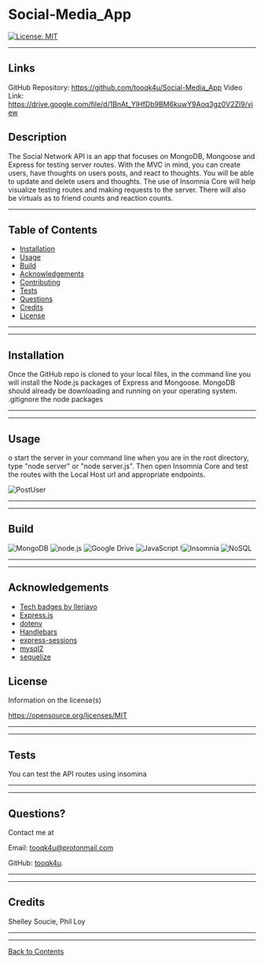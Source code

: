 # Social-Media_App
  [![License: MIT](https://img.shields.io/badge/License-MIT-blue.svg)](https://opensource.org/licenses/MIT)

---
## Links
GitHub Repository:  https://github.com/tooqk4u/Social-Media_App
Video Link: https://drive.google.com/file/d/1BnAt_YIHfDb9BM6kuwY9Aoq3gz0V2Zl9/view


## Description 
  
The Social Network API is an app that focuses on MongoDB, Mongoose and Express for testing server routes. With the MVC in mind, you can create users, have thoughts on users posts, and react to thoughts. You will be able to update and delete users and thoughts. The use of Insomnia Core will help visualize testing routes and making requests to the server. There will also be virtuals as to friend counts and reaction counts.

---
  
## Table of Contents 

* [Installation](#installation)
* [Usage](#usage)
* [Build](#build)
* [Acknowledgements](#acknowledgements)
* [Contributing](#contributing)
* [Tests](#tests)
* [Questions](#questions)
* [Credits](#credits)
* [License](#license)

---
---

## Installation


Once the GitHub repo is cloned to your local files, in the command line you will install the Node.js packages of Express and Mongoose. MongoDB should already be downloading and running on your operating system. .gitignore the node packages

---
---

## Usage

o start the server in your command line when you are in the root directory, type "node server" or "node server.js". Then open Insomnia Core and test the routes with the Local Host url and appropriate endpoints.

![PostUser](./img/POSTuser.jpg "post user")

---
---
## Build

![MongoDB](https://img.shields.io/badge/MongoDB-%234ea94b.svg?style=for-the-badge&logo=mongodb&logoColor=white)
![node.js](https://img.shields.io/badge/node.js%20-%2343853D.svg?&style=for-the-badge&logo=node.js&logoColor=white)
![Google Drive](https://img.shields.io/badge/Google%20Drive-4285F4?style=for-the-badge&logo=googledrive&logoColor=white)
![JavaScript](https://img.shields.io/badge/javascript%20-%23323330.svg?&style=for-the-badge&logo=javascript&logoColor=%23F7DF1E)
!![Insomnia](https://img.shields.io/badge/Insomnia-black?style=for-the-badge&logo=insomnia&logoColor=5849BE)
![NoSQL](https://img.shields.io/badge/nosql-%2300f.svg?style=for-the-badge&logo=mysql&logoColor=white)


---
---

## Acknowledgements

- [Tech badges by Ileriayo](https://github.com/Ileriayo/markdown-badges)
- [Express.js](https://www.npmjs.com/package/express)
- [dotenv](https://www.npmjs.com/package/dotenv)
- [Handlebars](https://handlebarsjs.com/)
- [express-sessions](https://www.npmjs.com/package/express-session)
- [mysql2](https://www.npmjs.com/package/mysql2)
- [sequelize](https://sequelize.org/)


## License

Information on the license(s)

https://opensource.org/licenses/MIT

---
---

## Tests

You can test the API routes using insomina

---
---

## Questions?

Contact me at

Email: [tooqk4u@protonmail.com](mailto:tooqk4u@protonmail.com)

GitHub: [tooqk4u](https://github.com/tooqk4u).

 ---
 ---

## Credits 
 
Shelley Soucie, 
Phil Loy

---
---

[Back to Contents](#table-of-contents)
